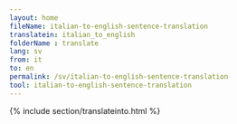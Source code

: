 ```yaml
---
layout: home
fileName: italian-to-english-sentence-translation
translatein: italian_to_english
folderName : translate
lang: sv
from: it
to: en
permalink: /sv/italian-to-english-sentence-translation
tool: italian-to-english-sentence-translation
---
```

{% include section/translateinto.html %}